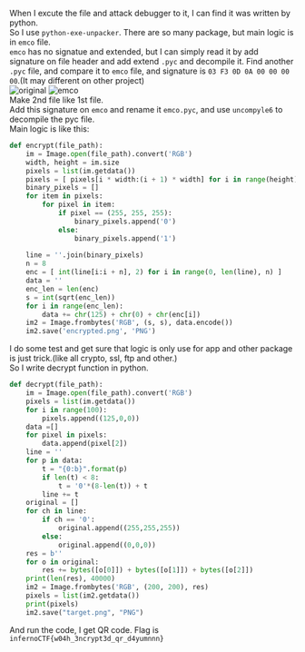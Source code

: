 When I excute the file and attack debugger to it, I can find it was written by python.  
So I use ```python-exe-unpacker```. There are so many package, but main logic is in ```emco``` file.  
```emco``` has no signatue and extended, but I can simply read it by add signature on file header and add extend ```.pyc``` and decompile it. 
Find another ```.pyc``` file, and compare it to ```emco``` file, and signature is ```03 F3 0D 0A 00 00 00 00```.(It may different on other project)  
![original](pyc.PNG)
![emco](nonpyc.PNG)  
Make 2nd file like 1st file.  
Add this signature on ```emco``` and rename it ```emco.pyc```, and use ```uncompyle6``` to decompile the pyc file.  
Main logic is like this:  
```python
def encrypt(file_path):
    im = Image.open(file_path).convert('RGB')
    width, height = im.size
    pixels = list(im.getdata())
    pixels = [ pixels[i * width:(i + 1) * width] for i in range(height) ]
    binary_pixels = []
    for item in pixels:
        for pixel in item:
            if pixel == (255, 255, 255):
                binary_pixels.append('0')
            else:
                binary_pixels.append('1')
    
    line = ''.join(binary_pixels)
    n = 8
    enc = [ int(line[i:i + n], 2) for i in range(0, len(line), n) ]
    data = ''
    enc_len = len(enc)
    s = int(sqrt(enc_len))
    for i in range(enc_len):
        data += chr(125) + chr(0) + chr(enc[i])
    im2 = Image.frombytes('RGB', (s, s), data.encode())
    im2.save('encrypted.png', 'PNG')
```
I do some test and get sure that logic is only use for app and other package is just trick.(like all crypto, ssl, ftp and other.)  
So I write decrypt function in python.
```python
def decrypt(file_path):
    im = Image.open(file_path).convert('RGB')
    pixels = list(im.getdata())
    for i in range(100):
        pixels.append((125,0,0))
    data =[]
    for pixel in pixels:
        data.append(pixel[2])
    line = ''
    for p in data:
        t = "{0:b}".format(p)
        if len(t) < 8:
            t = '0'*(8-len(t)) + t
        line += t
    original = []
    for ch in line:
        if ch == '0':
            original.append((255,255,255))
        else:
            original.append((0,0,0))
    res = b''
    for o in original:
        res += bytes([o[0]]) + bytes([o[1]]) + bytes([o[2]])
    print(len(res), 40000)
    im2 = Image.frombytes('RGB', (200, 200), res)
    pixels = list(im2.getdata())
    print(pixels)
    im2.save("target.png", "PNG")
```
And run the code, I get QR code.
Flag is ```infernoCTF{w04h_3ncrypt3d_qr_d4yumnnn}```
